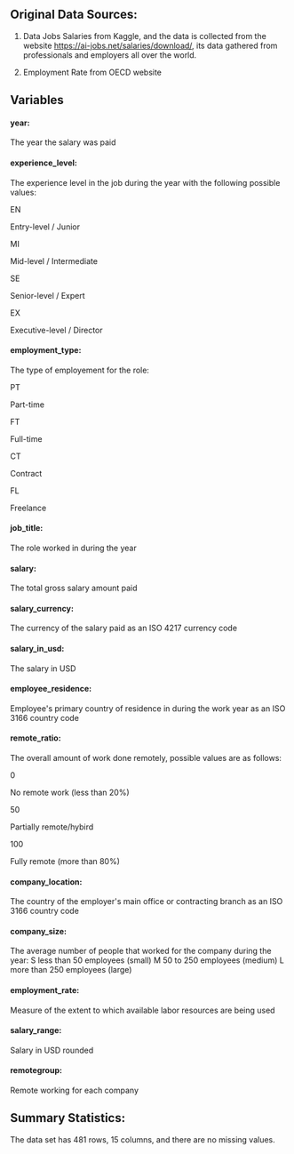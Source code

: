 ## Original Data Sources:

1. Data Jobs Salaries from Kaggle, and the data is collected from the website https://ai-jobs.net/salaries/download/, its data gathered from professionals and employers all over the world. 

2. Employment Rate from OECD website

## Variables

#### year: 

The year the salary was paid               

#### experience_level:

The experience level in the job during the year with the following possible values:

EN

Entry-level / Junior

MI

Mid-level / Intermediate

SE

Senior-level / Expert

EX

Executive-level / Director

#### employment_type: 

The type of employement for the role:

PT

Part-time

FT

Full-time

CT

Contract

FL

Freelance

#### job_title:

The role worked in during the year

#### salary:

The total gross salary amount paid

#### salary_currency:

The currency of the salary paid as an ISO 4217 currency code

#### salary_in_usd:

The salary in USD

#### employee_residence:

Employee's primary country of residence in during the work year as an ISO 3166 country code

#### remote_ratio:

The overall amount of work done remotely, possible values are as follows:

0

No remote work (less than 20%)

50

Partially remote/hybird

100

Fully remote (more than 80%)

#### company_location:

The country of the employer's main office or contracting branch as an ISO 3166 country code

#### company_size:

The average number of people that worked for the company during the year:
S
less than 50 employees (small)
M
50 to 250 employees (medium)
L
more than 250 employees (large)

#### employment_rate:

Measure of the extent to which available labor resources are being used

#### salary_range:

Salary in USD rounded

#### remotegroup:

Remote working for each company


## Summary Statistics:

The data set has 481 rows, 15 columns, and there are no missing values.




